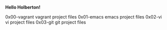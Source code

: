 **Hello Holberton!**

0x00-vagrant vagrant project files
0x01-emacs emacs project files
0x02-vi vi project files
0x03-git git project files